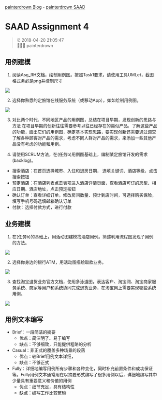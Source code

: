 [painterdrown Blog](https://painterdrown.github.io) - [painterdrown SAAD](https://painterdrown.github.io/saad)

# SAAD Assignment 4

> ⏰ 2018-04-20 21:05:47<br/>
> 👨🏻‍💻 painterdrown

## 用例建模

1. 阅读Asg_RH文档，绘制用例图。按照Task1要求，请使用工具UMLet，截图格式务必是png并控制尺寸

![](images/1a.png)

2. 选择你熟悉的定旅馆在线服务系统（或移动App），如如绘制用例图。

![](images/1b.png)

3. 对比两个时代、不同地区产品的用例图，总结在项目早期，发现创新的思路与方法 在项目早期的创新往往需要参考以往已经存在的类似产品，了解这些产品的功能，画出它们的用例图，确定基本实现思路，要实现创新还需要通过调查了解各种顾客对产品的需求，考虑不同人群对产品的需求，来添加一些其他产品没有考虑的功能和用例。

4. 请使用SCRUM方法，在(任务b)用例图基础上，编制某定旅馆开发的需求(backlog)。

+ 搜索酒店：在首页选择城市、入住和退房日期， 选填关键词、酒店等级，点击搜索按钮
+ 预定酒店：在酒店列表点击表项进入酒店详情页面，查看酒店可订的房型、相应日期、酒店地址，点击预定按钮
+ 确认订单：查看详细订单，修改房间数量、预计到店时间，可选择购买保险，填写手机号码选填邮箱确认订单
+ 付款：选择付款方式，进行付款

## 业务建模

1. 在(任务b)的基础上，用活动图建模找酒店用例。简述利用流程图发现子用例的方法。

![](images/2a.png)

2. 选择你身边的银行ATM，用活动图描绘取款业务。

![](images/2b.png)

3. 查找淘宝退货业务官方文档，使用多泳道图，表达客户、淘宝网、淘宝商家服务系统、商家等用户和系统协同完成退货业务，在淘宝网上需要实现哪些系统用例。

![](images/2c.png)

## 用例文本编写

+ Brief：一段简洁的摘要
  + 优点：简洁明了、易于编写
  + 缺点：不够细致，只能提供粗略的分析
+ Casual：非正式的覆盖多种场景的段落
  + 优点：较Brief用例文本详细，
  + 缺点：不够正式
+ Fully：详细地编写用例所有步骤和各种变化，同时补充前置条件和成功保证等。Fully用例文本通常用在以摘要形式编写了很多用例以后，详细地编写其中少量具有重要意义和价值的用例
  + 优点：细节充足，具有结构性
  + 缺点：编写工作比较繁琐
